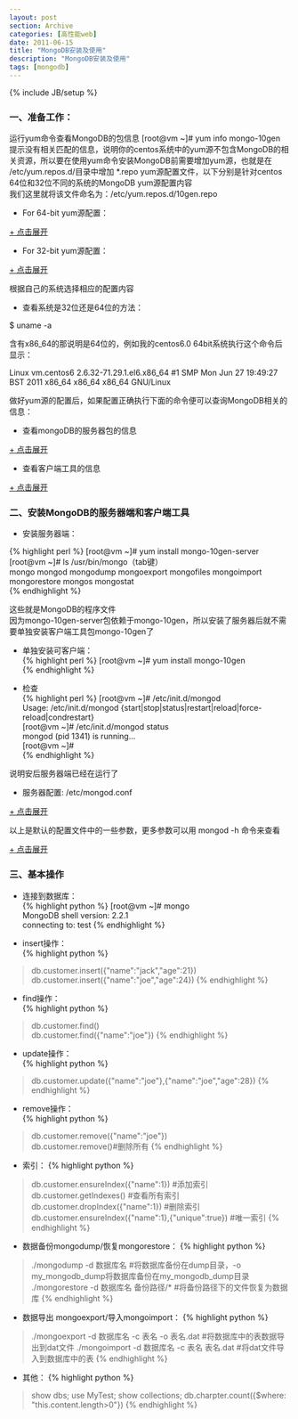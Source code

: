 ```yaml
---
layout: post
section: Archive
categories: [高性能web]
date: 2011-06-15
title: "MongoDB安装及使用"
description: "MongoDB安装及使用"
tags: [mongodb]
---
```

{% include JB/setup %}

<h3 id="blockquote">一、准备工作：</h3>

运行yum命令查看MongoDB的包信息 [root@vm ~]# yum info mongo-10gen  
提示没有相关匹配的信息，说明你的centos系统中的yum源不包含MongoDB的相关资源，所以要在使用yum命令安装MongoDB前需要增加yum源，也就是在 /etc/yum.repos.d/目录中增加 *.repo yum源配置文件，以下分别是针对centos 64位和32位不同的系统的MongoDB yum源配置内容  
我们这里就将该文件命名为：/etc/yum.repos.d/10gen.repo  

*   For 64-bit yum源配置：

<a href="#" onclick="javascript:toggle(this);">+ 点击展开</a>
<div style="display:none;">
{% highlight perl %}
vi /etc/yum.repos.d/10gen.repo  

[10gen]  
name=10gen Repository  
baseurl=http://downloads-distro.mongodb.org/repo/redhat/os/x86_64  
gpgcheck=0  
{% endhighlight %}
</div>

*   For 32-bit yum源配置：

<a href="#" onclick="javascript:toggle(this);">+ 点击展开</a>
<div style="display:none;">
{% highlight perl %}
vi /etc/yum.repos.d/10gen.repo  

[10gen]  
name=10gen Repository  
baseurl=http://downloads-distro.mongodb.org/repo/redhat/os/i686  
gpgcheck=0  
{% endhighlight %}
</div>

根据自己的系统选择相应的配置内容  
  
*   查看系统是32位还是64位的方法：  
  
$ uname -a  
  
含有x86_64的那说明是64位的，例如我的centos6.0 64bit系统执行这个命令后显示：  
  
Linux vm.centos6 2.6.32-71.29.1.el6.x86_64 #1 SMP Mon Jun 27 19:49:27 BST 2011 x86_64 x86_64 x86_64 GNU/Linux  
   
  
做好yum源的配置后，如果配置正确执行下面的命令便可以查询MongoDB相关的信息：  
  
*   查看mongoDB的服务器包的信息  

<a href="#" onclick="javascript:toggle(this);">+ 点击展开</a>
<div style="display:none;">
{% highlight perl %}
[root@vm ~]# yum info mongo-10gen-server  
****(省略多行不重要的信息)*********  
Available Packages  
Name       : mongo-10gen-server  
Arch       : x86_64  
Version    : 1.8.2  
Release    : mongodb_1  
Size       : 4.7 M  
Repo       : 10gen  
Summary    : mongo server, sharding server, and support scripts   
URL        : http://www.mongodb.org  
License    : AGPL 3.0  
Description: Mongo (from "huMONGOus") is a schema-free document-oriented  
           : database.  
           :  
           : This package provides the mongo server software, mongo sharding  
           : server softwware, default configuration files, and init.d scripts.  
  
[root@vm ~]#  
{% endhighlight %}
</div>

*   查看客户端工具的信息  

<a href="#" onclick="javascript:toggle(this);">+ 点击展开</a>
<div style="display:none;">
{% highlight perl %}
[root@vm ~]# yum info mongo-10gen  
Loaded plugins: fastestmirror  
**（省略多行不重要的信息）**  
Installed Packages  
Name       : mongo-10gen  
Arch       : x86_64  
Version    : 1.8.2  
Release    : mongodb_1  
Size       : 55 M  
Repo       : 10gen  
Summary    : mongo client shell and tools   
URL        : http://www.mongodb.org  
License    : AGPL 3.0  
Description: Mongo (from "huMONGOus") is a schema-free document-oriented  
           : database. It features dynamic profileable queries, full indexing,  
           : replication and fail-over support, efficient storage of large  
           : binary data objects, and auto-sharding.  
           :  
           : This package provides the mongo shell, import/export tools, and  
           : other client utilities.  
  
[root@vm ~]#  
{% endhighlight %}
</div>

<h3 id="blockquote">二、安装MongoDB的服务器端和客户端工具</h3>
  
*   安装服务器端：  

{% highlight perl %}
[root@vm ~]# yum install mongo-10gen-server  
[root@vm ~]# ls /usr/bin/mongo（tab键）  
mongo         mongod        mongodump     mongoexport   mongofiles    mongoimport   mongorestore  mongos        mongostat  
{% endhighlight %}

这些就是MongoDB的程序文件  
因为mongo-10gen-server包依赖于mongo-10gen，所以安装了服务器后就不需要单独安装客户端工具包mongo-10gen了  
  
*   单独安装可客户端：  
{% highlight perl %}
[root@vm ~]# yum install mongo-10gen   
{% endhighlight %}

*   检查  
{% highlight perl %}
[root@vm ~]# /etc/init.d/mongod  
Usage: /etc/init.d/mongod {start|stop|status|restart|reload|force-reload|condrestart}  
[root@vm ~]# /etc/init.d/mongod status  
mongod (pid 1341) is running...  
[root@vm ~]#  
{% endhighlight %}

说明安后服务器端已经在运行了  
  
   
  
*   服务器配置: /etc/mongod.conf  

<a href="#" onclick="javascript:toggle(this);">+ 点击展开</a>
<div style="display:none;">
{% highlight perl %}
[root@vm ~]# cat /etc/mongod.conf  
# mongo.conf  
  
#where to log  
logpath=/var/log/mongo/mongod.log  
  
logappend=true #以追加方式写入日志  
  
# fork and run in background  
fork = true  
  
#port = 27017 #端口  
  
dbpath=/var/lib/mongo #数据库文件保存位置  
  
# Enables periodic logging of CPU utilization and I/O wait  
#启用定期记录CPU利用率和 I/O 等待  
#cpu = true  
  
# Turn on/off security.  Off is currently the default  
# 是否以安全认证方式运行，默认是不认证的非安全方式  
#noauth = true  
#auth = true  
  
# Verbose logging output.  
# 详细记录输出  
#verbose = true  
  
# Inspect all client data for validity on receipt (useful for  
# developing drivers)用于开发驱动程序时的检查客户端接收数据的有效性  
#objcheck = true  
  
# Enable db quota management 启用数据库配额管理，默认每个db可以有8个文件，可以用quotaFiles参数设置  
#quota = true  
# 设置oplog记录等级  
# Set oplogging level where n is  
#   0=off (default)  
#   1=W  
#   2=R  
#   3=both  
#   7=W+some reads  
#oplog = 0  
  
# Diagnostic/debugging option 动态调试项  
#nocursors = true  
  
# Ignore query hints 忽略查询提示  
#nohints = true  
# 禁用http界面，默认为localhost：28017  
# Disable the HTTP interface (Defaults to localhost:27018).这个端口号写的是错的  
#nohttpinterface = true  
  
# 关闭服务器端脚本，这将极大的限制功能  
# Turns off server-side scripting.  This will result in greatly limited  
# functionality  
#noscripting = true  
# 关闭扫描表，任何查询将会是扫描失败  
# Turns off table scans.  Any query that would do a table scan fails.  
#notablescan = true  
# 关闭数据文件预分配  
# Disable data file preallocation.  
#noprealloc = true  
# 为新数据库指定.ns文件的大小，单位:MB  
# Specify .ns file size for new databases.  
# nssize = <size>  
  
# Accout token for Mongo monitoring server.  
#mms-token = <token>  
# mongo监控服务器的名称  
# Server name for Mongo monitoring server.  
#mms-name = <server-name>  
# mongo监控服务器的ping 间隔  
# Ping interval for Mongo monitoring server.  
#mms-interval = <seconds>  
  
# Replication Options 复制选项  
  
# in replicated mongo databases, specify here whether this is a slave or master 在复制中，指定当前是从属关系  
#slave = true  
#source = master.example.com  
# Slave only: specify a single database to replicate  
#only = master.example.com  
# or  
#master = true  
#source = slave.example.com  
[root@vm ~]#  
{% endhighlight %}
</div>

以上是默认的配置文件中的一些参数，更多参数可以用 mongod -h 命令来查看  

<a href="#" onclick="javascript:toggle(this);">+ 点击展开</a>
<div style="display:none;">
{% highlight perl %}
[root@vm ~]# mongod -h  
Allowed options:  
  
General options:  
  -h [ --help ]          show this usage information  
  --version              show version information  
  -f [ --config ] arg    configuration file specifying additional options 指定启动配置文件路径  
  -v [ --verbose ]       be more verbose (include multiple times for more  
                         verbosity e.g. -vvvvv)  
  --quiet                quieter output  
  --port arg             specify port number 端口  
  --bind_ip arg          comma separated list of ip addresses to listen on -  
                         all local ips by default 绑定ip，可以多个  
  --maxConns arg         max number of simultaneous connections 最大并发连接数  
  --logpath arg          log file to send write to instead of stdout - has to  
                         be a file, not directory 日志文件路径  
  --logappend            append to logpath instead of over-writing 日志写入方式  
  --pidfilepath arg      full path to pidfile (if not set, no pidfile is  
                         created) pid文件路径  
  --keyFile arg          private key for cluster authentication (only for  
                         replica sets)集群认证私钥，仅适用于副本集  
  --unixSocketPrefix arg alternative directory for UNIX domain sockets  
                         (defaults to /tmp)替代目录  
  --fork                 fork server process  
  --auth                 run with security 使用认证方式运行  
  --cpu                  periodically show cpu and iowait utilization 定期显示的CPU和IO等待利用率  
  --dbpath arg           directory for datafiles 数据库文件路径  
  --diaglog arg          0=off 1=W 2=R 3=both 7=W+some reads oplog记录等级  
  --directoryperdb       each database will be stored in a separate directory  
                         每个数据库存储到单独目录  
  --journal              enable journaling 记录日志，建议开启，在异常宕机时可以恢复一些数据  
  --journalOptions arg   journal diagnostic options  
  --ipv6                 enable IPv6 support (disabled by default)  
  --jsonp                allow JSONP access via http (has security  
                         implications)允许JSONP通过http访问，该方式存在安全隐患  
  --noauth               run without security 不带安全认证的方式  
  --nohttpinterface      disable http interface 禁用http接口  
  --noprealloc           disable data file preallocation - will often hurt  
                         performance 禁用数据文件的预分配，往往会损害性能  
  --noscripting          disable scripting engine 禁用脚本引擎  
  --notablescan          do not allow table scans 不允许表扫描  
  --nounixsocket         disable listening on unix sockets禁止unix sockets监听  
  --nssize arg (=16)     .ns file size (in MB) for new databases 为新数据设置.ns文件的大小  
  --objcheck             inspect client data for validity on receipt 检查在收到客户端的数据的有效性  
  --profile arg          0=off 1=slow, 2=all  
  --quota                limits each database to a certain number of files (8  
                         default)启用数据库配额管理，默认每个db可以有8个文件，可以用quotaFiles参数设置  
  --quotaFiles arg       number of files allower per db, requires --quota  
  --rest                 turn on simple rest api 开启rest api  
  --repair               run repair on all dbs 修复所有数据库  
  --repairpath arg       root directory for repair files - defaults to dbpath修复文件的根目录，默  
                         认为dbpath指定的目录  
  --slowms arg (=100)    value of slow for profile and console log  
  --smallfiles           use a smaller default file size  
  --syncdelay arg (=60)  seconds between disk syncs (0=never, but not  
                         recommended)与硬盘同步数据的时间，默认60秒，0表示不同步到硬盘（不建议）  
  --sysinfo              print some diagnostic system information打印一些诊断系统信息  
  --upgrade              upgrade db if needed 如果必要，将数据库文件升级到新的格式  
                        （<=1.0到1.1+升级时所需的）  
  
Replication options:    复制选项  
  --fastsync            indicate that this instance is starting from a dbpath  
                        snapshot of the repl peer 从一个dbpath快照开始同步  
  --autoresync          automatically resync if slave data is stale 自动同步，如果从机的数据不是新的  
                        自动同步  
  --oplogSize arg       size limit (in MB) for op log oplog的大小  
  
Master/slave options:   主/从配置选项  
  --master              master mode 主模式  
  --slave               slave mode  从属模式  
  --source arg          when slave: specify master as <server:port>从属服务器上指定主服务器地址  
  --only arg            when slave: specify a single database to replicate从属服务器上指定要复制的  
                        数据库  
  --slavedelay arg      specify delay (in seconds) to be used when applying  
                        master ops to slave 指定从主服务器上同步数据的时间间隔 单位秒  
  
Replica set options:    副本集选项  
  --replSet arg         arg is <setname>[/<optionalseedhostlist>]  
                        参数：<名称>[<种子主机列表>]  
  
Sharding options:       分片设置选项  
  --configsvr           declare this is a config db of a cluster; default port  
                        27019; default dir /data/configdb 声明这是一个集群的配置数据库，  
                        默认的端口是27019 默认的路径是/data/configdb  
  --shardsvr            declare this is a shard db of a cluster; default port  
                        27018 声明这是集群的一个分片数据库，默认端口为27018  
  --noMoveParanoia      turn off paranoid saving of data for moveChunk.  this  
                        is on by default for now, but default will switch  
                        关闭偏着保存大块数据。现在它是默认的，但是会变换  
  
[root@vm ~]#  
{% endhighlight %}
</div>

<h3 id="blockquote">三、基本操作</h3>
  
*   连接到数据库：  
{% highlight python %}
[root@vm ~]# mongo  
MongoDB shell version: 2.2.1  
connecting to: test
{% endhighlight %}

*   insert操作：  
{% highlight python %}
> db.customer.insert({"name":"jack","age":21})  
> db.customer.insert({"name":"joe","age":24})
{% endhighlight %}

*   find操作：  
{% highlight python %}
> db.customer.find()  
> db.customer.find({"name":"joe"})
{% endhighlight %}

*   update操作：  
{% highlight python %}
> db.customer.update({"name":"joe"},{"name":"joe","age":28})
{% endhighlight %}

*   remove操作：  
{% highlight python %}
> db.customer.remove({"name":"joe"})  
> db.customer.remove()#删除所有
{% endhighlight %}

*   索引：
{% highlight python %}
> db.customer.ensureIndex({"name":1}) #添加索引
> db.customer.getIndexes() #查看所有索引
> db.customer.dropIndex({"name":1}) #删除索引
> db.customer.ensureIndex({"name":1},{"unique":true}) #唯一索引
{% endhighlight %}

*   数据备份mongodump/恢复mongorestore：
{% highlight python %}
> ./mongodump -d 数据库名  #将数据库备份在dump目录，-o my_mongodb_dump将数据库备份在my_mongodb_dump目录
> ./mongorestore -d 数据库名 备份路径/*   #将备份路径下的文件恢复为数据库
{% endhighlight %}

*   数据导出 mongoexport/导入mongoimport：
{% highlight python %}
> ./mongoexport -d 数据库名 -c 表名 -o 表名.dat   #将数据库中的表数据导出到dat文件
> ./mongoimport -d 数据库名 -c 表名 表名.dat      #将dat文件导入到数据库中的表
{% endhighlight %}

*   其他：
{% highlight python %}
> show dbs;
> use MyTest;
> show collections;
> db.charpter.count({$where: "this.content.length>0"})
{% endhighlight %}
